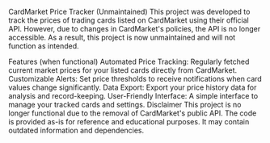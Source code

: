 CardMarket Price Tracker (Unmaintained)
This project was developed to track the prices of trading cards listed on CardMarket using their official API. However, due to changes in CardMarket's policies, the API is no longer accessible. As a result, this project is now unmaintained and will not function as intended.

Features (when functional)
Automated Price Tracking: Regularly fetched current market prices for your listed cards directly from CardMarket.
Customizable Alerts: Set price thresholds to receive notifications when card values change significantly.
Data Export: Export your price history data for analysis and record-keeping.
User-Friendly Interface: A simple interface to manage your tracked cards and settings.
Disclaimer
This project is no longer functional due to the removal of CardMarket's public API. The code is provided as-is for reference and educational purposes. It may contain outdated information and dependencies.
